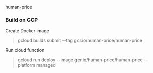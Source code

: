 human-price

### Build on GCP

Create Docker image

> gcloud builds submit --tag gcr.io/human-price/human-price

Run cloud function

> gcloud run deploy --image gcr.io/human-price/human-price --platform managed